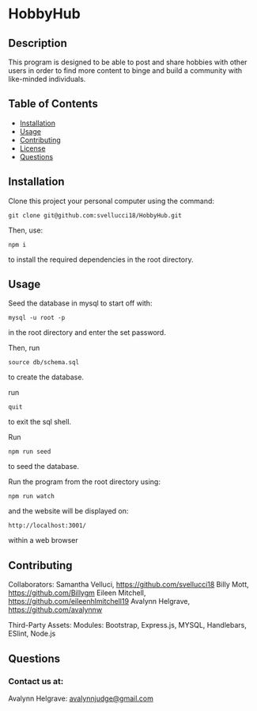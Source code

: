 # HobbyHub

## Description

This program is designed to be able to post and share hobbies with other users in order to find more content to binge and build a community with like-minded individuals.

## Table of Contents

- [Installation](#installation)
- [Usage](#usage)
- [Contributing](#contributing)
- [License](#license)
- [Questions](#questions)

## Installation

Clone this project your personal computer using the command: 

	git clone git@github.com:svellucci18/HobbyHub.git

Then, use: 

	npm i

to install the required dependencies in the root directory.


## Usage

Seed the database in mysql to start off with: 

    mysql -u root -p

in the root directory and enter the set password. 

Then, run

    source db/schema.sql

to create the database. 

run 

    quit

to exit the sql shell.

Run

    npm run seed

to seed the database.

Run the program from the root directory using:

	npm run watch

and the website will be displayed on:

    http://localhost:3001/

within a web browser

<!-- ![screenshot of deployed website](./Assets/application.png) -->

<!-- ### [Live Site]() -->

## Contributing

Collaborators: 
Samantha Velluci, https://github.com/svellucci18
Billy Mott, https://github.com/Billygm
Eileen Mitchell, https://github.com/eileenhlmitchell19
Avalynn Helgrave, https://github.com/avalynnw


Third-Party Assets: Modules: Bootstrap, Express.js, MYSQL, Handlebars, ESlint, Node.js


<!-- ## License

#### The Unlicense

[![License: Unlicense](https://img.shields.io/badge/license-Unlicense-blue.svg)](http://unlicense.org/)

http://unlicense.org/ -->

## Questions

### Contact us at: 

 <!-- Samantha Velluci: 
 Billy Mott: 
 Eileen Mitchell: -->
 Avalynn Helgrave: avalynnjudge@gmail.com

